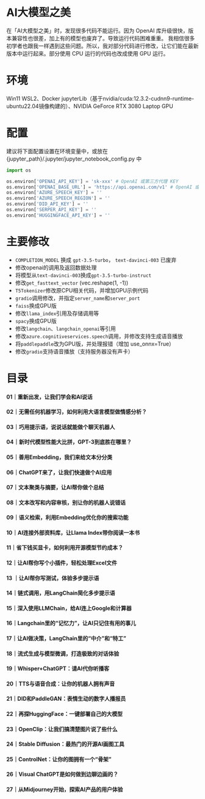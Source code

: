 # AI大模型之美

在「AI大模型之美」时，发现很多代码不能运行。因为 OpenAI 库升级很快，版本兼容性也很差，加上有的模型也废弃了。导致运行代码困难重重。
我相信很多初学者也跟我一样遇到这些问题。所以，我对部分代码进行修改，让它们能在最新版本中运行起来。部分使用 CPU 运行的代码也改成使用 GPU 运行。

# 环境
Win11 WSL2、Docker jupyterLib（基于nvidia/cuda:12.3.2-cudnn9-runtime-ubuntu22.04镜像构建的）、NVIDIA GeForce RTX 3080 Laptop GPU

# 配置
建议将下面配置设置在环境变量中，或放在 {jupyter_path}/.jupyter/jupyter_notebook_config.py 中
```python
import os

os.environ['OPENAI_API_KEY'] = 'sk-xxx' # OpenAI 或第三方代理 KEY
os.environ['OPENAI_BASE_URL'] = 'https://api.openai.com/v1' # OpenAI 或 第三方代理
os.environ['AZURE_SPEECH_KEY'] = '' 
os.environ['AZURE_SPEECH_REGION'] = ''
os.environ['DID_API_KEY'] = ''
os.environ['SERPER_API_KEY'] = ''
os.environ['HUGGINGFACE_API_KEY'] = ''
```

# 主要修改
- `COMPLETION_MODEL` 换成 `gpt-3.5-turbo`， `text-davinci-003` 已废弃
- 修改openai的调用及返回数据处理
- 将模型从`text-davinci-003`换成`gpt-3.5-turbo-instruct`
- 修改`get_fasttext_vector` (vec.reshape(1, -1))
- `T5Tokenizer`修改原CPU相关代码，并增加GPU示例代码
- `gradio`调用修改，并指定`server_name`和`server_port`
- `faiss`换成GPU版
- 修改`llama_index`引用及存储调用等
- `spacy`换成GPU版
- 修改`langchain`、`langchain_openai`等引用
- 修改`azure.cognitiveservices.speech`调用，并修改支持生成语音播放
- 将`paddlepaddle`改为GPU版，并处理报错（增加 use_onnx=True）
- 修改`gradio`支持语音播放（支持服务器没有声卡）

# 目录
#### 01｜重新出发，让我们学会和AI说话
#### 02｜无需任何机器学习，如何利用大语言模型做情感分析？
#### 03｜巧用提示语，说说话就能做个聊天机器人
#### 04｜新时代模型性能大比拼，GPT-3到底胜在哪里？
#### 05｜善用Embedding，我们来给文本分分类
#### 06｜ChatGPT来了，让我们快速做个AI应用
#### 07｜文本聚类与摘要，让AI帮你做个总结
#### 08｜文本改写和内容审核，别让你的机器人说错话
#### 09｜语义检索，利用Embedding优化你的搜索功能
#### 10｜AI连接外部资料库，让Llama Index带你阅读一本书
#### 11｜省下钱买显卡，如何利用开源模型节约成本？
#### 12｜让AI帮你写个小插件，轻松处理Excel文件
#### 13 ｜让AI帮你写测试，体验多步提示语
#### 14｜链式调用，用LangChain简化多步提示语
#### 15｜深入使用LLMChain，给AI连上Google和计算器
#### 16｜Langchain里的“记忆力”，让AI只记住有用的事儿
#### 17｜让AI做决策，LangChain里的“中介”和“特工”
#### 18｜流式生成与模型微调，打造极致的对话体验
#### 19｜Whisper+ChatGPT：请AI代你听播客
#### 20｜TTS与语音合成：让你的机器人拥有声音
#### 21｜DID和PaddleGAN：表情生动的数字人播报员
#### 22｜再探HuggingFace：一键部署自己的大模型
#### 23｜OpenClip：让我们搞清楚图片说了些什么
#### 24｜Stable Diffusion：最热门的开源AI画图工具
#### 25｜ControlNet：让你的图拥有一个“骨架”
#### 26｜Visual ChatGPT是如何做到边聊边画的？
#### 27｜从Midjourney开始，探索AI产品的用户体验